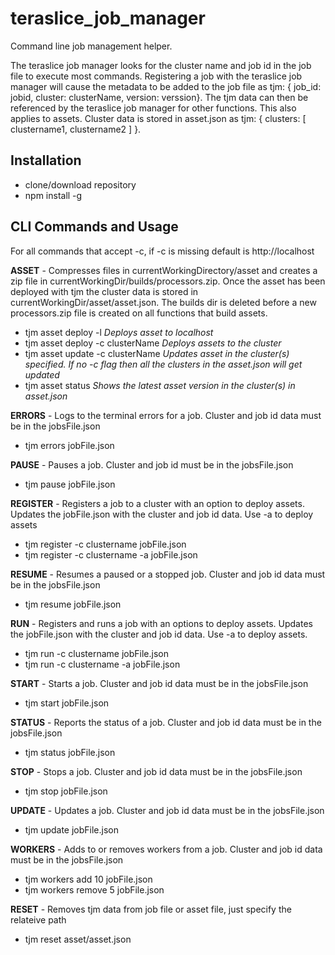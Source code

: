 # teraslice_job_manager
Command line job management helper.

The teraslice job manager looks for the cluster name and job id in the job file to execute most commands.  Registering a job with the teraslice job manager will cause the metadata to be added to the job file as tjm: { job_id: jobid, cluster: clusterName, version: verssion}.  The tjm data can then be referenced by the teraslice job manager for other functions.  This also applies to assets.  Cluster data is stored in asset.json as tjm: { clusters: [ clustername1, clustername2 ] }.  


## Installation
- clone/download repository
- npm install -g

## CLI Commands and Usage
For all commands that accept -c, if -c is missing default is http://localhost

**ASSET** - Compresses files in currentWorkingDirectory/asset and creates a zip file in currentWorkingDir/builds/processors.zip.  Once the asset has been deployed with tjm the cluster data is stored in currentWorkingDir/asset/asset.json.  The builds dir is deleted before a new processors.zip file is created on all functions that build assets.
- tjm asset deploy -l *Deploys asset to localhost*
- tjm asset deploy -c clusterName *Deploys assets to the cluster*
- tjm asset update -c clusterName *Updates asset in the cluster(s) specified.  If no -c flag then all the clusters in the asset.json will get updated*
- tjm asset status *Shows the latest asset version in the cluster(s) in asset.json*

**ERRORS** - Logs to the terminal errors for a job.  Cluster and job id data must be in the jobsFile.json
- tjm errors jobFile.json

**PAUSE** - Pauses a job.  Cluster and job id must be in the jobsFile.json
- tjm pause jobFile.json

**REGISTER** - Registers a job to a cluster with an option to deploy assets.  Updates the jobFile.json with the cluster and job id data.  Use -a to deploy assets
- tjm register -c clustername jobFile.json
- tjm register -c clustername -a jobFile.json

**RESUME** - Resumes a paused or a stopped job. Cluster and job id data must be in the jobsFile.json
- tjm resume jobFile.json

**RUN** - Registers and runs a job with an options to deploy assets.  Updates the jobFile.json with the cluster and job id data.  Use -a to deploy assets.
- tjm run -c clustername jobFile.json
- tjm run -c clustername -a jobFile.json

**START** - Starts a job.  Cluster and job id data must be in the jobsFile.json
- tjm start jobFile.json

**STATUS** - Reports the status of a job.  Cluster and job id data must be in the jobsFile.json
- tjm status jobFile.json

**STOP** - Stops a job.  Cluster and job id data must be in the jobsFile.json
- tjm stop jobFile.json

**UPDATE** - Updates a job.  Cluster and job id data must be in the jobsFile.json
- tjm update jobFile.json

**WORKERS** - Adds to or removes workers from a job.  Cluster and job id data must be in the jobsFile.json
- tjm workers add 10 jobFile.json
- tjm workers remove 5 jobFile.json

**RESET** - Removes tjm data from job file or asset file, just specify the relateive path
- tjm reset asset/asset.json

